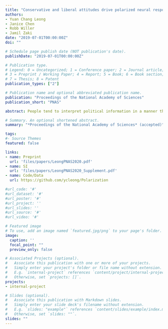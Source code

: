 ```yaml
---
title: "Conservative and liberal attitudes drive polarized neural responses to political content"
authors: 
- Yuan Chang Leong
- Janice Chen
- Robb Willer
- Jamil Zaki 
date: "2019-07-01T00:00:00Z"
doi: ""

# Schedule page publish date (NOT publication's date).
publishDate: "2019-07-01T00:00:00Z"

# Publication type.
# Legend: 0 = Uncategorized; 1 = Conference paper; 2 = Journal article;
# 3 = Preprint / Working Paper; 4 = Report; 5 = Book; 6 = Book section;
# 7 = Thesis; 8 = Patent
publication_types: ["2"]

# Publication name and optional abbreviated publication name.
publication: "Proceedings of the National Academy of Sciences"
publication_short: "PNAS"

abstract: People tend to interpret political information in a manner that confirms their prior beliefs, a cognitive bias that contributes to rising political polarization. In this study, we combined functional magnetic resonance imaging with semantic content analyses to investigate the neural mechanisms that underlie the biased processing of real-world political content. We scanned American participants with conservative-leaning or liberal-leaning immigration attitudes while they watched news clips, campaign ads, and public speeches related to immigration policy. We searched for evidence of "neural polarization" - activity in the brain that diverges between people who hold liberal versus conservative political attitudes. Neural polarization was observed in the dorsomedial prefrontal cortex (DMPFC), a brain region associated with the interpretation of narrative content. Neural polarization in the DMPFC intensified during moments in the videos that included risk-related and moral-emotional language, highlighting content features most likely to drive divergent interpretations between conservatives and liberals. Finally, participants whose DMPFC activity closely matched that of the average conservative or the average liberal participant were more likely to change their attitudes in the direction of that group’s position. Our work introduces a novel multi-method approach to study the neural basis of political cognition in naturalistic settings. Using this approach, we characterize how political attitudes biased information processing in the brain, the language most likely to drive polarized neural responses, and the consequences of biased processing for attitude change. Together, these results shed light on the psychological and neural underpinnings of how identical information is interpreted differently by conservatives and liberals.

# Summary. An optional shortened abstract.
summary: "*Proceedings of the National Academy of Sciences* (accepted)"

tags:
#- Source Themes
featured: false

links:
- name: Preprint
  url: 'files/papers/LeongPNAS2020.pdf'
- name: SI
  url: 'files/papers/LeongPNAS2020_Supplement.pdf'
- name: Code/Data
  url: https://github.com/ycleong/Polarization

#url_code: '#'
#url_dataset: '#'
#url_poster: '#'
#url_project: ''
#url_slides: ''
#url_source: '#'
#url_video: '#'

# Featured image
# To use, add an image named `featured.jpg/png` to your page's folder. 
image:
  caption: ''
  focal_point: ""
  preview_only: false

# Associated Projects (optional).
#   Associate this publication with one or more of your projects.
#   Simply enter your project's folder or file name without extension.
#   E.g. `internal-project` references `content/project/internal-project/index.md`.
#   Otherwise, set `projects: []`.
projects:
- internal-project

# Slides (optional).
#   Associate this publication with Markdown slides.
#   Simply enter your slide deck's filename without extension.
#   E.g. `slides: "example"` references `content/slides/example/index.md`.
#   Otherwise, set `slides: ""`.
slides: ""
---
```

